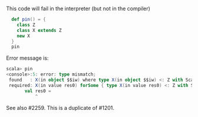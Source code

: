 This code will fail in the interpreter (but not in the compiler)
```scala
  def pin() = {
    class Z
    class X extends Z
    new X
  }
  pin
```
Error message is:
```scala
scala> pin
<console>:5: error: type mismatch;
 found   : X(in object $$iw) where type X(in object $$iw) <: Z with ScalaObject
 required: X(in value res0) forSome { type X(in value res0) <: Z with ScalaObject; type Z <: java.lang.Object with ScalaObject }
       val res0 = 
           ^
```
See also #2259.
This is a duplicate of #1201.

